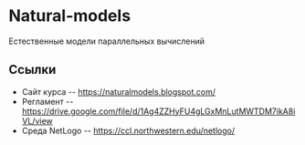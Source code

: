 # Natural-models

Естественные модели параллельных вычислений

## Ссылки

* Сайт курса -- <https://naturalmodels.blogspot.com/>
* Регламент -- <https://drive.google.com/file/d/1Ag4ZZHyFU4gLGxMnLutMWTDM7ikA8iVL/view>
* Среда NetLogo -- <https://ccl.northwestern.edu/netlogo/>
